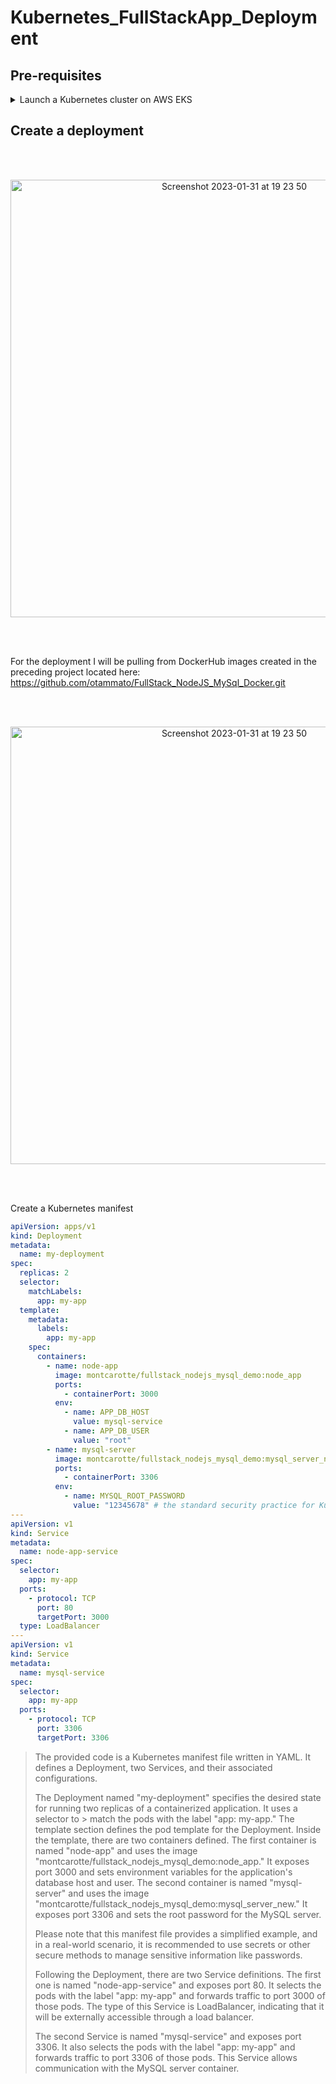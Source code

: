 # Kubernetes_FullStackApp_Deployment

## Pre-requisites

<details markdown=1><summary markdown="span">Launch a Kubernetes cluster on AWS EKS</summary>

### Launch a Kubernetes cluster on AWS EKS (use a Terraform template)

1. Clone this official hashicorp repository with terraform templates:


    ```
    git clone https://github.com/hashicorp/learn-terraform-provision-eks-cluster
    ```

> This example repository contains configuration to provision a VPC, security groups, and an EKS cluster with the following architecture:
> <img width="711" alt="Screenshot 2023-05-28 at 17 53 54" src="https://github.com/otammato/Prometheus_Grafana_Kubernetes_EKS_Monitoring/assets/104728608/9ac1f30e-7b2c-4b7c-bcca-95de95b03e04">

<br>
<br>

2. Launch the terraform templates to create infrastructure and a Kubernetes cluster on AWS EKS.

    ```
    terraform init
    terraform validate
    terraform apply
    ```

    <img width="711" alt="Screenshot 2023-05-28 at 17 53 54" src="https://github.com/otammato/Prometheus_Grafana_Kubernetes_EKS_Monitoring/assets/104728608/05c90361-fa22-4b15-8f28-0071bc700691">

<br>
<br>

> If you use AWS Cloud9 as an IDE you also have to disallow AWS Managed Temporary Credentials.
> Go to Cloud9 > Preferences > AWS Settings > AWS Managed Temporary Credentials and turn it off.
> Store your permanent AWS access credentials in the environment. Use ```aws configure``` command.
> 
> <img width="279" alt="Screenshot 2023-05-28 at 14 14 28" src="https://github.com/otammato/Prometheus_Grafana_Kubernetes_EKS_Monitoring/assets/104728608/34f3028e-3fed-4baf-b2af-b1180ea5e5b5">
> <br>
> <img width="584" alt="Screenshot 2023-05-28 at 18 30 32" src="https://github.com/otammato/Prometheus_Grafana_Kubernetes_EKS_Monitoring/assets/104728608/9e0c2e9f-1fba-4496-b28f-798ea60070f2">

<br>
<br>

### Launch and configure a master node to manage the Kubernetes cluster 

1. Launch a new EC2 instance or use the current Cloud9 instance. Here is the example of AWS CLI command to launch a t3.small EC2 instance:

    ```
    aws ec2 run-instances --image-id ami-xxxxxxxx --count 1 --instance-type t3.small --key-name MyKeyPair --security-group-ids sg-903004f8 --subnet-id subnet-6e7f829e
    ```

3. Configure it as a master node to work with a cluster named ```education-eks-hCIH6McB```:

    ```
    aws eks update-kubeconfig --name education-eks-hCIH6McB
    ```

    <img width="711" alt="Screenshot 2023-05-28 at 19 42 24" src="https://github.com/otammato/Prometheus_Grafana_Kubernetes_EKS_Monitoring/assets/104728608/1b444954-1063-4f23-90f4-dff928cdc12a">

<br>
<br>

3. Install ```kubectl```

    ```
    curl -O https://s3.us-west-2.amazonaws.com/amazon-eks/1.27.1/2023-04-19/bin/linux/amd64/kubectl
    chmod +x ./kubectl
    mkdir -p $HOME/bin && cp ./kubectl $HOME/bin/kubectl && export PATH=$HOME/bin:$PATH
    echo 'export PATH=$HOME/bin:$PATH' >> ~/.bashrc
    kubectl version --short --client
    ```
    <img width="711" alt="Screenshot 2023-05-28 at 19 47 36" src="https://github.com/otammato/Prometheus_Grafana_Kubernetes_EKS_Monitoring/assets/104728608/526e31d2-0d75-4a9a-b6d6-aad35e75c82e">

4. Make sure the master node can access the cluster ```kubectl get svc```

    <img width="491" alt="Screenshot 2023-05-28 at 19 54 05" src="https://github.com/otammato/Prometheus_Grafana_Kubernetes_EKS_Monitoring/assets/104728608/28a52c37-a26f-42fd-8a9c-f33793a482d4">

<br>
<br>

</details>

## Create a deployment

<br><br>
<p align="center" >
  <img width="700" alt="Screenshot 2023-01-31 at 19 23 50" src="https://github.com/otammato/Kubernetes_FullStackApp_Deployment_on_AWS_EKS/assets/104728608/7f4086b3-e800-4316-8009-e4f143727f6c">
</p>

<br><br>

For the deployment I will be pulling from DockerHub images created in the preceding project located here: https://github.com/otammato/FullStack_NodeJS_MySql_Docker.git


<br><br>
<p align="center" >
  <img width="700" alt="Screenshot 2023-01-31 at 19 23 50" src="https://github.com/otammato/Kubernetes_FullStackApp_Deployment_on_AWS_EKS/assets/104728608/f52cd4f8-6030-46bc-af5b-c4c5d0cca544">
</p>

<br><br>

Create a Kubernetes manifest

```yml
apiVersion: apps/v1
kind: Deployment
metadata:
  name: my-deployment
spec:
  replicas: 2
  selector:
    matchLabels:
      app: my-app
  template:
    metadata:
      labels:
        app: my-app
    spec:
      containers:
        - name: node-app
          image: montcarotte/fullstack_nodejs_mysql_demo:node_app
          ports:
            - containerPort: 3000
          env:
            - name: APP_DB_HOST
              value: mysql-service
            - name: APP_DB_USER
              value: "root"
        - name: mysql-server
          image: montcarotte/fullstack_nodejs_mysql_demo:mysql_server_new
          ports:
            - containerPort: 3306
          env:
            - name: MYSQL_ROOT_PASSWORD
              value: "12345678" # the standard security practice for Kubernetes is to manage passwords through a separate secrets.yaml file. For the simplicity I am not doing it here.
---
apiVersion: v1
kind: Service
metadata:
  name: node-app-service
spec:
  selector:
    app: my-app
  ports:
    - protocol: TCP
      port: 80
      targetPort: 3000
  type: LoadBalancer
---
apiVersion: v1
kind: Service
metadata:
  name: mysql-service
spec:
  selector:
    app: my-app
  ports:
    - protocol: TCP
      port: 3306
      targetPort: 3306
```

> The provided code is a Kubernetes manifest file written in YAML. It defines a Deployment, two Services, and their associated configurations.
> 
> The Deployment named "my-deployment" specifies the desired state for running two replicas of a containerized application. It uses a selector to > match the pods with the label "app: my-app." The template section defines the pod template for the Deployment. Inside the template, there are two containers defined. The first container is named "node-app" and uses the image "montcarotte/fullstack_nodejs_mysql_demo:node_app." It exposes port 3000 and sets environment variables for the application's database host and user. The second container is named "mysql-server" and uses the image "montcarotte/fullstack_nodejs_mysql_demo:mysql_server_new." It exposes port 3306 and sets the root password for the MySQL server.
>
> Please note that this manifest file provides a simplified example, and in a real-world scenario, it is recommended to use secrets or other secure methods to manage sensitive information like passwords.
> 
> Following the Deployment, there are two Service definitions. The first one is named "node-app-service" and exposes port 80. It selects the pods with the label "app: my-app" and forwards traffic to port 3000 of those pods. The type of this Service is LoadBalancer, indicating that it will be externally accessible through a load balancer.
> 
> The second Service is named "mysql-service" and exposes port 3306. It also selects the pods with the label "app: my-app" and forwards traffic to port 3306 of those pods. This Service allows communication with the MySQL server container.



